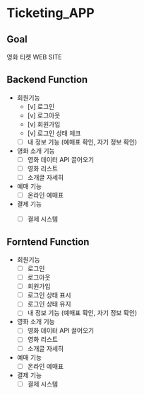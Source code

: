 # Ticketing_APP

## Goal

영화 티켓 WEB SITE

## Backend Function

- 회원기능
    - [v]  로그인
    - [v]  로그아웃
    - [v]  회원가입
    - [v]  로그인 상태 체크
    - [ ]  내 정보 기능 (예매표 확인, 자기 정보 확인)
- 영화 소개 기능
    - [ ]  영화 데이터 API 끌어오기
    - [ ]  영화 리스트
    - [ ]  소개글 자세히
- 예매 기능
    - [ ]  온라인 예매표
- 결제 기능
    - [ ]  결제 시스템


## Forntend Function

- 회원기능
    - [ ]  로그인
    - [ ]  로그아웃
    - [ ]  회원가입
    - [ ]  로그인 상태 표시
    - [ ]  로그인 상태 유지
    - [ ]  내 정보 기능 (예매표 확인, 자기 정보 확인)
- 영화 소개 기능
    - [ ]  영화 데이터 API 끌어오기
    - [ ]  영화 리스트
    - [ ]  소개글 자세히
- 예매 기능
    - [ ]  온라인 예매표
- 결제 기능
    - [ ]  결제 시스템
